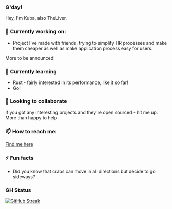 ### G'day!

<!--
**kubabialy/kubabialy** is a ✨ _special_ ✨ repository because its `README.md` (this file) appears on your GitHub profile.

Here are some ideas to get you started:

- 🔭 I’m currently working on ...
- 🌱 I’m currently learning ...
- 👯 I’m looking to collaborate on ...
- 🤔 I’m looking for help with ...
- 💬 Ask me about ...
- 📫 How to reach me: ...
- 😄 Pronouns: ...
- ⚡ Fun fact: ...
-->

Hey, I'm Kuba, also TheLiver. 

### 🔭 Currently working on:

- Project I've made with friends, trying to simplify HR processes and make them cheaper as well as make application process easy for users.

More to be announced!

### 🌱 Currently learning

- Rust - fairly interested in its performance, like it so far!
- Go!

### 👯 Looking to collaborate

If you got any interesting projects and they're open sourced - hit me up. More than happy to help

### 📫 How to reach me:

<a href="https://twitter.com/bialy_kuba">Find me here</a>

### ⚡ Fun facts

- Did you know that crabs can move in all directions but decide to go sideways? 

### GH Status

[![GitHub Streak](http://github-readme-streak-stats.herokuapp.com?user=kubabialy)](https://git.io/streak-stats)
